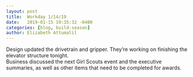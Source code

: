 ```yaml
---
layout: post
title:  Workday 1/14/19
date:   2019-01-15 19:35:32 -0400
categories: [blog, build-season]
author: Elizabeth Attumalil
---
```

Design updated the drivetrain and gripper. They’re working on finishing the elevator structure tonight.  
Business discussed the next Girl Scouts event and the executive summaries, as well as other items that need to be completed for awards. 
